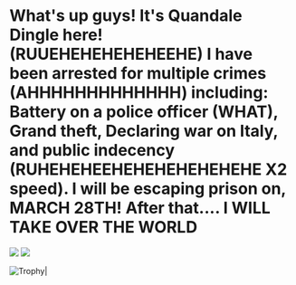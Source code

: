 # What's up guys! It's Quandale Dingle here! (RUUEHEHEHEHEHEEHE) I have been arrested for multiple crimes (AHHHHHHHHHHHHH) including: Battery on a police officer (WHAT), Grand theft, Declaring war on Italy, and public indecency (RUHEHEHEEHEHEHEHEHEHEHE X2 speed). I will be escaping prison on, MARCH 28TH! After that.... I WILL TAKE OVER THE WORLD

<img src="https://github-readme-stats.vercel.app/api?username=intervinn&&show_icons=true&theme=react&count_private=true">
<img src="https://github-readme-stats.vercel.app/api/top-langs/?username=intervinn&theme=react&langs_count=20&hide=html,css,makefile,shell)](https://github.com/intervinn">

![Trophy](https://github-profile-trophy.vercel.app/?username=intervinn&theme=discord&row=1&margin-w=5)|
